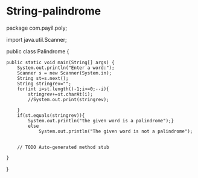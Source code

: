 # String-palindrome
package com.payil.poly;

import java.util.Scanner;

public class Palindrome {

	public static void main(String[] args) {
		System.out.println("Enter a word:");
		Scanner s = new Scanner(System.in);
		String st=s.next();
		String stringrev="";
		for(int i=st.length()-1;i>=0;--i){
			stringrev+=st.charAt(i);
			//System.out.print(stringrev);
			
		}
		if(st.equals(stringrev)){
			System.out.println("the given word is a palindrome");}
			else 
				System.out.println("The given word is not a palindrome");
		
		
		// TODO Auto-generated method stub

	}

}
